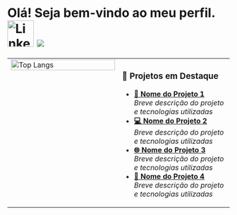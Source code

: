 # Olá! Seja bem-vindo ao meu perfil. [<img src="https://img.shields.io/badge/LinkedIn-0077B5?style=for-the-badge&logo=linkedin&logoColor=white" alt="LinkedIn" height="60">](https://www.linkedin.com/in/rhuan-toneto) ![](https://komarev.com/ghpvc/?username=RhuanToneto)

<table>
  <tr>
    <td valign="top" width="50%">
      <img src="https://github-readme-stats.vercel.app/api/top-langs?username=rhuantoneto&show_icons=true&theme=highcontrast&locale=pt-br&layout=donut-vertical&langs_count=20" alt="Top Langs" width="100%"/>
    </td>
    <td valign="top" width="50%">
      <h3>📂 Projetos em Destaque</h3>
      <ul>
        <li>
          <a href="URL_DO_REPOSITORIO_1">
            <b>🚀 Nome do Projeto 1</b>
          </a>
          <br/>
          <i>Breve descrição do projeto e tecnologias utilizadas</i>
        </li>
        <li>
          <a href="URL_DO_REPOSITORIO_2">
            <b>💻 Nome do Projeto 2</b>
          </a>
          <br/>
          <i>Breve descrição do projeto e tecnologias utilizadas</i>
        </li>
        <li>
          <a href="URL_DO_REPOSITORIO_3">
            <b>🌐 Nome do Projeto 3</b>
          </a>
          <br/>
          <i>Breve descrição do projeto e tecnologias utilizadas</i>
        </li>
        <li>
          <a href="URL_DO_REPOSITORIO_4">
            <b>📱 Nome do Projeto 4</b>
          </a>
          <br/>
          <i>Breve descrição do projeto e tecnologias utilizadas</i>
        </li>
      </ul>
    </td>
  </tr>
</table>
